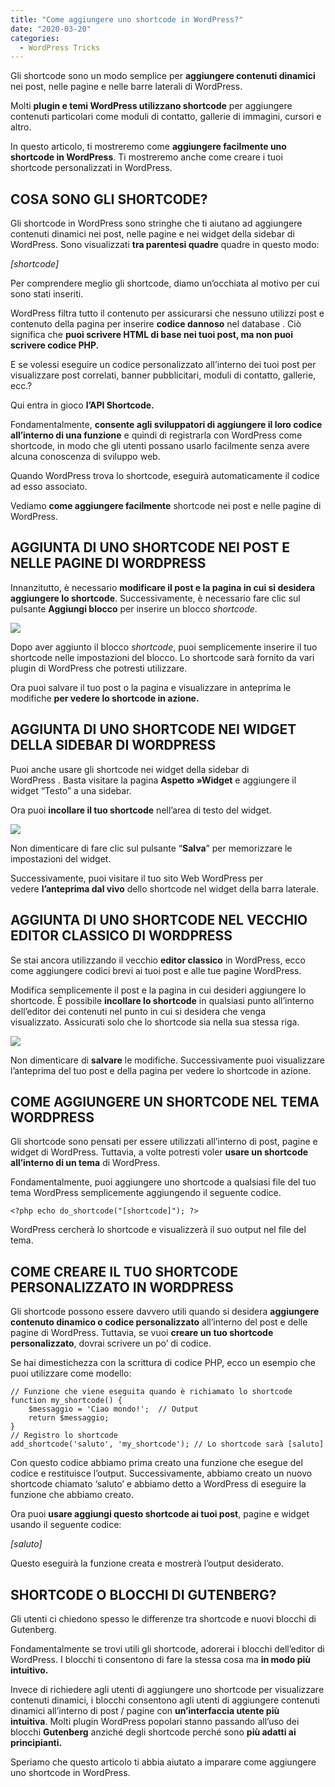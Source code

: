 ```yaml
---
title: "Come aggiungere uno shortcode in WordPress?"
date: "2020-03-20"
categories:
  - WordPress Tricks
---
```


Gli shortcode sono un modo semplice per **aggiungere contenuti dinamici** nei post, nelle pagine e nelle barre laterali di WordPress.

Molti **plugin e temi WordPress utilizzano shortcode** per aggiungere contenuti particolari come moduli di contatto, gallerie di immagini, cursori e altro.

In questo articolo, ti mostreremo come **aggiungere facilmente uno shortcode in WordPress**. Ti mostreremo anche come creare i tuoi shortcode personalizzati in WordPress.

## COSA SONO GLI SHORTCODE?

Gli shortcode in ​​WordPress sono stringhe che ti aiutano ad aggiungere contenuti dinamici nei post, nelle pagine e nei widget della sidebar di WordPress. Sono visualizzati **tra parentesi quadre** quadre in questo modo:

_\[shortcode\]_

Per comprendere meglio gli shortcode, diamo un’occhiata al motivo per cui sono stati inseriti.

WordPress filtra tutto il contenuto per assicurarsi che nessuno utilizzi post e contenuto della pagina per inserire **codice dannoso** nel database . Ciò significa che **puoi scrivere HTML di base nei tuoi post, ma non puoi scrivere codice PHP.**

E se volessi eseguire un codice personalizzato all’interno dei tuoi post per visualizzare post correlati, banner pubblicitari, moduli di contatto, gallerie, ecc.?

Qui entra in gioco **l’API Shortcode.**

Fondamentalmente, **consente agli sviluppatori di aggiungere il loro codice all’interno di una funzione** e quindi di registrarla con WordPress come shortcode, in modo che gli utenti possano usarlo facilmente senza avere alcuna conoscenza di sviluppo web.

Quando WordPress trova lo shortcode, eseguirà automaticamente il codice ad esso associato.

Vediamo **come aggiungere facilmente** shortcode nei post e nelle pagine di WordPress.

## AGGIUNTA DI UNO SHORTCODE NEI POST E NELLE PAGINE DI WORDPRESS

Innanzitutto, è necessario **modificare il post e la pagina in cui si desidera aggiungere lo shortcode**. Successivamente, è necessario fare clic sul pulsante **Aggiungi blocco** per inserire un blocco _shortcode_.

![](images/shortcode-1024x513.gif)

Dopo aver aggiunto il blocco _shortcode_, puoi semplicemente inserire il tuo shortcode nelle impostazioni del blocco. Lo shortcode sarà fornito da vari plugin di WordPress che potresti utilizzare.

Ora puoi salvare il tuo post o la pagina e visualizzare in anteprima le modifiche **per vedere lo shortcode in azione.**

## AGGIUNTA DI UNO SHORTCODE NEI WIDGET DELLA SIDEBAR DI WORDPRESS

Puoi anche usare gli shortcode nei widget della sidebar di WordPress . Basta visitare la pagina **Aspetto »Widget** e aggiungere il widget “Testo” a una sidebar.

Ora puoi **incollare il tuo shortcode** nell’area di testo del widget.

![](images/image-33-1-1024x438.png)

Non dimenticare di fare clic sul pulsante “**Salva**” per memorizzare le impostazioni del widget.

Successivamente, puoi visitare il tuo sito Web WordPress per vedere **l’anteprima dal vivo** dello shortcode nel widget della barra laterale.

## AGGIUNTA DI UNO SHORTCODE NEL VECCHIO EDITOR CLASSICO DI WORDPRESS

Se stai ancora utilizzando il vecchio **editor classico** in WordPress, ecco come aggiungere codici brevi ai tuoi post e alle tue pagine WordPress.

Modifica semplicemente il post e la pagina in cui desideri aggiungere lo shortcode. È possibile **incollare lo shortcode** in qualsiasi punto all’interno dell’editor dei contenuti nel punto in cui si desidera che venga visualizzato. Assicurati solo che lo shortcode sia nella sua stessa riga.

![](images/image-34-3-1024x316.png)

Non dimenticare di **salvare** le modifiche. Successivamente puoi visualizzare l’anteprima del tuo post e della pagina per vedere lo shortcode in azione.

## COME AGGIUNGERE UN SHORTCODE NEL TEMA WORDPRESS

Gli shortcode sono pensati per essere utilizzati all’interno di post, pagine e widget di WordPress. Tuttavia, a volte potresti voler **usare un shortcode all’interno di un tema** di WordPress.

Fondamentalmente, puoi aggiungere uno shortcode a qualsiasi file del tuo tema WordPress semplicemente aggiungendo il seguente codice.

```
<?php echo do_shortcode("[shortcode]"); ?>
```

WordPress cercherà lo shortcode e visualizzerà il suo output nel file del tema.

## COME CREARE IL TUO SHORTCODE PERSONALIZZATO IN WORDPRESS

Gli shortcode possono essere davvero utili quando si desidera **aggiungere contenuto dinamico o codice personalizzato** all’interno del post e delle pagine di WordPress. Tuttavia, se vuoi **creare un tuo shortcode personalizzato**, dovrai scrivere un po’ di codice.

Se hai dimestichezza con la scrittura di codice PHP, ecco un esempio che puoi utilizzare come modello:

```
// Funzione che viene eseguita quando è richiamato lo shortcode
function my_shortcode() {
    $messaggio = 'Ciao mondo!';  // Output
    return $messaggio;
}
// Registro lo shortcode
add_shortcode('saluto', 'my_shortcode'); // Lo shortcode sarà [saluto]
```

Con questo codice abbiamo prima creato una funzione che esegue del codice e restituisce l’output. Successivamente, abbiamo creato un nuovo shortcode chiamato ‘saluto’ e abbiamo detto a WordPress di eseguire la funzione che abbiamo creato.

Ora puoi **usare aggiungi questo shortcode ai tuoi post**, pagine e widget usando il seguente codice:

_\[saluto\]_

Questo eseguirà la funzione creata e mostrerà l’output desiderato.

## SHORTCODE O BLOCCHI DI GUTENBERG?

Gli utenti ci chiedono spesso le differenze tra shortcode e nuovi blocchi di Gutenberg.

Fondamentalmente se trovi utili gli shortcode, adorerai i blocchi dell’editor di WordPress. I blocchi ti consentono di fare la stessa cosa ma **in modo più intuitivo.**

Invece di richiedere agli utenti di aggiungere uno shortcode per visualizzare contenuti dinamici, i blocchi consentono agli utenti di aggiungere contenuti dinamici all’interno di post / pagine con **un’interfaccia utente più intuitiva**. Molti plugin WordPress popolari stanno passando all’uso dei blocchi **Gutenberg** anziché degli shortcode perché sono **più adatti ai principianti.**

Speriamo che questo articolo ti abbia aiutato a imparare come aggiungere uno shortcode in WordPress.
